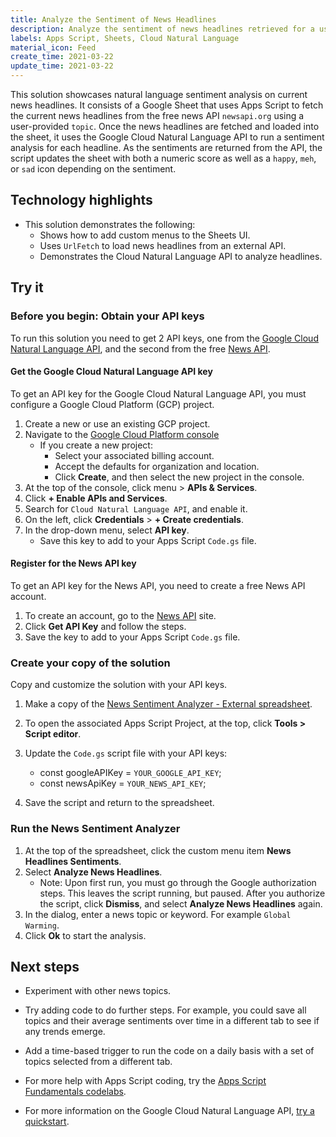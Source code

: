 ```yaml
---
title: Analyze the Sentiment of News Headlines
description: Analyze the sentiment of news headlines retrieved for a user-specified topic from a free news API.
labels: Apps Script, Sheets, Cloud Natural Language
material_icon: Feed
create_time: 2021-03-22
update_time: 2021-03-22
---
```


This solution showcases natural language sentiment analysis on current news headlines. It consists of a Google Sheet that uses Apps Script to fetch the current news headlines from the free news API `newsapi.org` using a user-provided `topic`.
Once the news headlines are fetched and loaded into the sheet, it uses the Google Cloud Natural Language API to run a sentiment analysis for each headline. 
As the sentiments are returned from the API, the script updates the sheet with both a numeric score as well as a `happy`, `meh`, or `sad` icon depending on the sentiment.
 
## Technology highlights

- This solution demonstrates the following:
   * Shows how to add custom menus to the Sheets UI.
   * Uses `UrlFetch` to load news headlines from an external API.
   * Demonstrates the Cloud Natural Language API to analyze headlines.

## Try it

### Before you begin: Obtain your API keys
To run this solution you need to get 2 API keys, one from the [Google Cloud Natural Language API](https://cloud.google.com/natural-language), and the second from the free [News API](http://newsapi.org/).

#### Get the Google Cloud Natural Language API key

To get an API key for the Google Cloud Natural Language API, you must configure a Google Cloud Platform (GCP) project.

1. Create a new or use an existing GCP project.
1. Navigate to the [Google Cloud Platform console](https://console.cloud.google.com)
    * If you create a new project: 
        * Select your associated billing account.
        * Accept the defaults for organization and location.
        * Click **Create**, and then select the new project in the console.
1. At the top of the console, click <span class=”material-icons”>menu</span> <span aria-label="and then">></span> **APIs & Services**. 
1. Click **+ Enable APIs and Services**.
1. Search for `Cloud Natural Language API`, and enable it.
1. On the left, click **Credentials** <span aria-label="and then">></span> **+ Create credentials**.
1. In the drop-down menu, select **API key**. 
    * Save this key to add to your Apps Script `Code.gs` file. 

#### Register for the News API key

To get an API key for the News API, you need to create a free News API account.
1. To create an account, go to the [News API](https://newsapi.org/) site.
1. Click **Get API Key** and follow the steps.
1. Save the key to add to your Apps Script `Code.gs` file. 

### Create your copy of the solution
Copy and customize the solution with your API keys.

1. Make a copy of the [News Sentiment Analyzer - External spreadsheet](https://docs.google.com/spreadsheets/d/1Jw-d2ihbjSyO4SyzgXSiC5dzs36GY5aMGxuf_nc7WKU/copy). 

1. To open the associated Apps Script Project, at the top, click **Tools <span aria-label="and then">></span> Script editor**.
1. Update the `Code.gs` script file with your API keys:
    * const googleAPIKey = `YOUR_GOOGLE_API_KEY`;
    * const newsApiKey = `YOUR_NEWS_API_KEY`;
1. Save the script and return to the spreadsheet.

### Run the News Sentiment Analyzer
1. At the top of the spreadsheet, click the custom menu item **News Headlines Sentiments**.
1. Select **Analyze News Headlines**. 
    * Note: Upon first run, you must go through the Google authorization steps. This leaves the script running, but paused. After you authorize the script, click **Dismiss**, and select **Analyze News Headlines** again.
1. In the dialog, enter a news topic or keyword. For example `Global Warming`.
1. Click **Ok** to start the analysis. 

## Next steps

* Experiment with other news topics.

* Try adding code to do further steps. For example, you could save all topics and their average sentiments over time in a different tab to see if any trends emerge.

* Add a time-based trigger to run the code on a daily basis with a set of topics selected from a different tab.

* For more help with Apps Script coding, try the [Apps Script Fundamentals codelabs](https://developers.google.com/apps-script/quickstart/fundamentals-codelabs).

* For more information on the Google Cloud Natural Language API, [try a quickstart](https://cloud.google.com/natural-language/docs/quickstarts).
